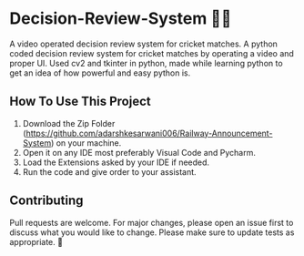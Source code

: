 # Decision-Review-System 🏏🥇
A video operated decision review system for cricket matches. A python coded decision review system for cricket matches by operating a video and proper UI. Used cv2 and tkinter in python, made while learning python to get an idea of how powerful and easy python is.

## How To Use This Project

1. Download the Zip Folder (https://github.com/adarshkesarwani006/Railway-Announcement-System) on your machine.
2. Open it on any IDE most preferably Visual Code and Pycharm.
3. Load the Extensions asked by your IDE if needed.
4. Run the code and give order to your assistant.
 
## Contributing
Pull requests are welcome. For major changes, please open an issue first to discuss what you would like to change.
Please make sure to update tests as appropriate. 🎃
